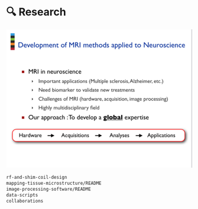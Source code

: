 # <span class="emoji-bullet">🔍</span> Research

<div class="pdf-container r4-3">
  <object data="../_static/_media/neuropolyslides.pdf" type="application/pdf">
    <!-- fallback: -->
    <a href="../_static/_media/neuropolyslides.pdf"><img src="../_static/_media/neuropolyslides.png" type="image/png" /></a>
  </object>
</div>

```{toctree}
rf-and-shim-coil-design
mapping-tissue-microstructure/README
image-processing-software/README
data-scripts
collaborations
```
